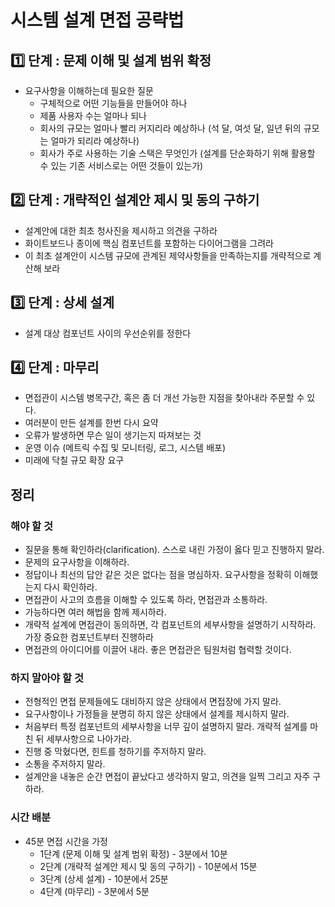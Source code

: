 # 시스템 설계 면접 공략법

## 1️⃣ 단계 : 문제 이해 및 설계 범위 확정

- 요구사항을 이해하는데 필요한 질문
    - 구체적으로 어떤 기능들을 만들어야 하나
    - 제품 사용자 수는 얼마나 되나
    - 회사의 규모는 얼마나 빨리 커지리라 예상하나 (석 달, 여섯 달, 일년 뒤의 규모는 얼마가 되리라 예상하나)
    - 회사가 주로 사용하는 기술 스택은 무엇인가 (설계를 단순화하기 위해 활용할 수 있는 기존 서비스로는 어떤 것들이 있는가)

## 2️⃣ 단계 : 개략적인 설계안 제시 및 동의 구하기

- 설계안에 대한 최초 청사진을 제시하고 의견을 구하라
- 화이트보드나 종이에 핵심 컴포넌트를 포함하는 다이어그램을 그려라
- 이 최초 설계안이 시스템 규모에 관계된 제약사항들을 만족하는지를 개략적으로 계산해 보라

## 3️⃣ 단계 : 상세 설계

- 설계 대상 컴포넌트 사이의 우선순위를 정한다

## 4️⃣ 단계 : 마무리

- 면접관이 시스템 병목구간, 혹은 좀 더 개선 가능한 지점을 찾아내라 주문할 수 있다.
- 여러분이 만든 설계를 한번 다시 요약
- 오류가 발생하면 무슨 일이 생기는지 따져보는 것
- 운영 이슈 (메트릭 수집 및 모니터링, 로그, 시스템 배포)
- 미래에 닥칠 규모 확장 요구

## 정리
### 해야 할 것

- 질문을 통해 확인하라(clarification). 스스로 내린 가정이 옳다 믿고 진행하지 말라.
- 문제의 요구사항을 이해하라.
- 정답이나 최선의 답안 같은 것은 없다는 점을 명심하자. 요구사항을 정확히 이해했는지 다시 확인하라.
- 면접관이 사고의 흐름을 이해할 수 있도록 하라, 면접관과 소통하라.
- 가능하다면 여러 해법을 함께 제시하라.
- 개략적 설계에 면접관이 동의하면, 각 컴포넌트의 세부사항을 설명하기 시작하라. 가장 중요한 컴포넌트부터 진행하라
- 면접관의 아이디어를 이끌어 내라. 좋은 면접관은 팀원처럼 협력할 것이다.

### 하지 말아야 할 것

- 전형적인 면접 문제들에도 대비하지 않은 상태에서 면접장에 가지 말라.
- 요구사항이나 가정들을 분명히 하지 않은 상태에서 설계를 제시하지 말라.
- 처음부터 특정 컴포넌트의 세부사항을 너무 깊이 설명하지 말라. 개략적 설계를 마친 뒤 세부사항으로 나아가라.
- 진행 중 막혔다면, 힌트를 청하기를 주저하지 말라.
- 소통을 주저하지 말라.
- 설계안을 내놓은 순간 면접이 끝났다고 생각하지 말고, 의견을 일찍 그리고 자주 구하라.

### 시간 배분

- 45분 면접 시간을 가정
    - 1단계 (문제 이해 및 설계 범위 확정) - 3분에서 10분
    - 2단계 (개략적 설계안 제시 및 동의 구하기) - 10분에서 15분
    - 3단계 (상세 설계) - 10분에서 25분
    - 4단계 (마무리) - 3분에서 5분
